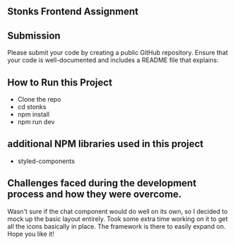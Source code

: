 ## Stonks Frontend Assignment

## Submission

Please submit your code by creating a public GitHub repository. Ensure that your code is well-documented and includes a README file that explains:

## How to Run this Project
- Clone the repo
- cd stonks
- npm install
- npm run dev


## additional NPM libraries used in this project
- styled-components

## Challenges faced during the development process and how they were overcome.

Wasn't sure if the chat component would do well on its own, so I decided to mock up the basic layout entirely. Took some extra time working on it to get all the icons basically in place. The framework is there to easily expand on. Hope you like it!
